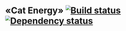 # «Cat Energy» [![Build status][travis-image]][travis-url] [![Dependency status][dependency-image]][dependency-url]

[travis-image]: https://travis-ci.com/htmlacademy-adaptive/964269-cat-energy-17.svg?branch=master
[travis-url]: https://travis-ci.com/htmlacademy-adaptive/964269-cat-energy-17
[dependency-image]: https://david-dm.org/htmlacademy-adaptive/964269-cat-energy-17/dev-status.svg?style=flat-square
[dependency-url]: https://david-dm.org/htmlacademy-adaptive/964269-cat-energy-17?type=dev
